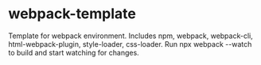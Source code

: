 # webpack-template
Template for webpack environment. Includes npm, webpack, webpack-cli, html-webpack-plugin, style-loader, css-loader.
Run npx webpack --watch to build and start watching for changes.